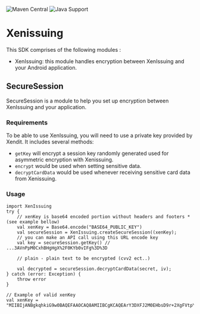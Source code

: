 ![Maven Central](https://img.shields.io/badge/-Maven%20Central-blue)
![Java Support](https://img.shields.io/badge/JVM-%3E%3D11-brightgreen)
# Xenissuing
This SDK comprises of the following modules :
- XenIssuing: this module handles encryption between XenIssuing and your Android application.
## SecureSession
SecureSession is a module to help you set up encryption between XenIssuing and your application.
### Requirements
To be able to use XenIssuing, you will need to use a private key provided by Xendit.
It includes several methods:
- `getKey` will encrypt a session key randomly generated used for asymmetric encryption with Xenissuing.
- `encrypt` would be used when setting sensitive data.
- `decryptCardData` would be used whenever receiving sensitive card data from Xenissuing.
### Usage
```android
import XenIssuing
try {
    // xenKey is base64 encoded portion without headers and footers *(see example bellow)
    val xenKey = Base64.encode("BASE64_PUBLIC_KEY")
    val secureSession = XenIssuing.createSecureSession((xenKey);
    // you can make an API call using this URL encode key
    val key = secureSession.getKey() // ...3AVnPpM0CxhBHgHgX%2F0KYb0vIFg%3D%3D
    
    // plain - plain text to be encrypted (cvv2 ect..)
    
    val decrypted = secureSession.decryptCardData(secret, iv);
} catch (error: Exception) {
    throw error
}
```


``` 
// Example of valid xenKey
val xenKey = "MIIBIjANBgkqhkiG9w0BAQEFAAOCAQ8AMIIBCgKCAQEArY3DXFJ2M0EHbsD9r+2XgFVtpYEQR5bxnQZVHVxtVzQP8u2cv/1APs2cft+8E682wKGY7SFUEsFsoqxoak7qsfXYL/mOdvQe6XDyNC7N6oo9Zb8dUKtuy8qPb1bVeTbxAwDVUzIdJpiRVI69fAGCW7aF3jTAV7Q+Z5qUTaLUFyKvu3+j8u/A58Nw5fjOENTLHBZRrXhFtQC1eql2O6FiQRJBDACYtzhyFBMyT/B7SKNPkEvLm1w4AQEWxxwL93B8vxstfpatbJJvorJaDEl/glncxJVtZ0lBeB3dkWdro/TrhpPD7CHKlBIUKRfvq1TgmMFs9SP90DxD9l9mE+AUAwIDAQAB"
```